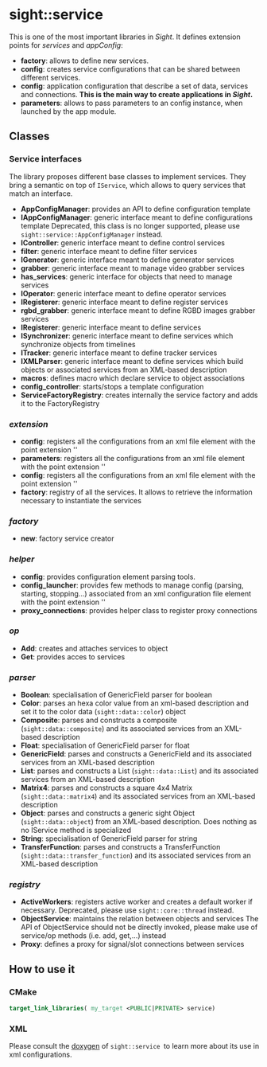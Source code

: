 # sight::service

This is one of the most important libraries in _Sight_. It defines extension points for _services_ and _appConfig_:
- **factory**: allows to define new services.
- **config**: creates service configurations that can be shared between different services.
- **config**: application configuration that describe a set of data, services and connections. **This is the main way to create applications in _Sight_.**
- **parameters**: allows to pass parameters to an config instance, when launched by the app module.

## Classes

### Service interfaces

The library proposes different base classes to implement services. They bring a semantic on top of `IService`, which allows to query services that match an interface.

- **AppConfigManager**: provides an API to define configuration template
- **IAppConfigManager**: generic interface meant to define configurations template
Deprecated, this class is no longer supported, please  use `sight::service::AppConfigManager` instead.
- **IController**: generic interface meant to define control services
- **filter**: generic interface meant to define filter services
- **IGenerator**: generic interface meant to define generator services
- **grabber**: generic interface meant to manage video grabber services
- **has_services**: generic interface for objects that need to manage services
- **IOperator**: generic interface meant to define operator services
- **IRegisterer**: generic interface meant to define register services
- **rgbd_grabber**: generic interface meant to define RGBD images grabber services
- **IRegisterer**: generic interface meant to define services
- **ISynchronizer**: generic interface meant to define services which synchronize objects from timelines
- **ITracker**: generic interface meant to define tracker services
- **IXMLParser**: generic interface meant to define services which build objects or associated services from an XML-based description
- **macros**: defines macro which declare service to object associations
- **config_controller**: starts/stops a template configuration
- **ServiceFactoryRegistry**: creates internally the service factory and adds it to the FactoryRegistry

### _extension_

- **config**: registers all the configurations from an xml file element with the point extension '<appConfig>'
- **parameters**: registers all the configurations from an xml file element with the point extension '<parameters>'
- **config**: registers all the configurations from an xml file element with the point extension '<config>'
- **factory**: registry of all the services. It allows to retrieve the information necessary to instantiate the services

### _factory_

- **new**: factory service creator

### _helper_

- **config**: provides configuration element parsing tools.
- **config_launcher**: provides few methods to manage config (parsing, starting, stopping...) associated from an xml configuration file element with the point extension '<appConfig>'
- **proxy_connections**: provides helper class to register proxy connections

### _op_

- **Add**: creates and attaches services to object
- **Get**: provides acces to services

### _parser_

- **Boolean**: specialisation of GenericField parser for boolean
- **Color**: parses an hexa color value from an xml-based description and set it to the color data (`sight::data::color`) object
- **Composite**: parses and constructs a composite (`sight::data::composite`) and its associated services from an XML-based description
- **Float**: specialisation of GenericField parser for float
- **GenericField**: parses and constructs a GenericField and its associated services from an XML-based description
- **List**: parses and constructs a List (`sight::data::List`) and its associated services from an XML-based description
- **Matrix4**: parses and constructs a square 4x4 Matrix (`sight::data::matrix4`) and its associated services from an XML-based description
- **Object**: parses and constructs a generic sight Object (`sight::data::object`) from an XML-based description. Does nothing as no IService method is specialized
- **String**: specialisation of GenericField parser for string
- **TransferFunction**: parses and constructs a TransferFunction (`sight::data::transfer_function`) and its associated services from an XML-based description

### _registry_

- **ActiveWorkers**: registers active worker and creates a default worker if necessary.
Deprecated, please use `sight::core::thread` instead.
- **ObjectService**:  maintains the relation between objects and services
 The API of ObjectService should not be directly invoked, please make use of service/op methods (i.e. add, get,...) instead
- **Proxy**: defines a proxy for signal/slot connections between services

## How to use it

### CMake

```cmake
target_link_libraries( my_target <PUBLIC|PRIVATE> service)
```

### XML

Please consult the [doxygen](https://sight.pages.ircad.fr/sight) of `sight::service `to learn more about its use in xml configurations.
